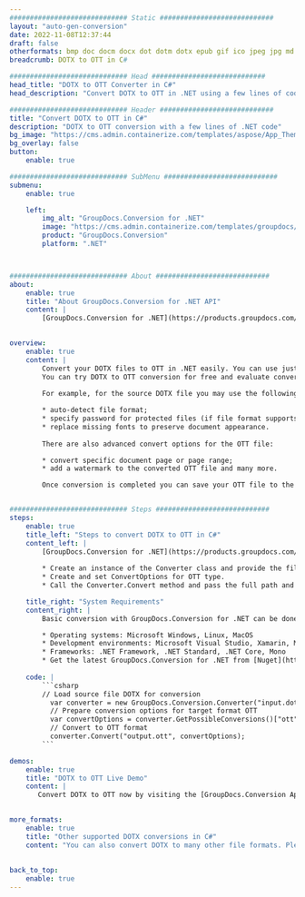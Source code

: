 ```yaml
---
############################# Static ############################
layout: "auto-gen-conversion"
date: 2022-11-08T12:37:44
draft: false
otherformats: bmp doc docm docx dot dotm dotx epub gif ico jpeg jpg md odt ott pdf png psd rtf tex tif tiff txt xps
breadcrumb: DOTX to OTT in C#

############################# Head ############################
head_title: "DOTX to OTT Converter in C#"
head_description: "Convert DOTX to OTT in .NET using a few lines of code. Use the GroupDocs Document Conversion API to convert over 160 file formats."

############################# Header ############################
title: "Convert DOTX to OTT in C#"
description: "DOTX to OTT conversion with a few lines of .NET code"
bg_image: "https://cms.admin.containerize.com/templates/aspose/App_Themes/V3/images/bg/header1.png"
bg_overlay: false
button:
    enable: true

############################# SubMenu ############################
submenu:
    enable: true

    left:
        img_alt: "GroupDocs.Conversion for .NET"
        image: "https://cms.admin.containerize.com/templates/groupdocs/images/product-logos/90x90-noborder/groupdocs-conversion-net.png"
        product: "GroupDocs.Conversion"
        platform: ".NET"



############################# About ############################
about:
    enable: true
    title: "About GroupDocs.Conversion for .NET API"
    content: |
        [GroupDocs.Conversion for .NET](https://products.groupdocs.com/conversion/net/) can be used to convert Microsoft Word, Excel, PowerPoint, PDF, Visio and other formats. GroupDocs.Conversion is a standalone API that is suitable for back-end and internal systems where high performance is required. It does not depend on any software such as Microsoft or Open Office.
    

overview:
    enable: true
    content: |
        Convert your DOTX files to OTT in .NET easily. You can use just a couple of C# code lines in any platform of your choice like - Windows, Linux, macOS.
        You can try DOTX to OTT conversion for free and evaluate conversion results quality.  Along with simple file conversion scenarios you can try more advanced options for loading source DOTX file and for saving output OTT result. 
        
        For example, for the source DOTX file you may use the following load options:

        * auto-detect file format;
        * specify password for protected files (if file format supports it);
        * replace missing fonts to preserve document appearance.
        
        There are also advanced convert options for the OTT file:

        * convert specific document page or page range;
        * add a watermark to the converted OTT file and many more.

        Once conversion is completed you can save your OTT file to the local file path or any third-party storage like FTP, Amazon S3, Google Drive, Dropbox etc. Please note - to convert DOTX to OTT there is no need for any additional software installed - like MS Office, Open Office, Adobe Acrobat Reader etc.


############################# Steps ############################
steps:
    enable: true
    title_left: "Steps to convert DOTX to OTT in C#"
    content_left: |
        [GroupDocs.Conversion for .NET](https://products.groupdocs.com/conversion/net/) makes it easy for developers to convert a DOTX file to OTT with a few lines of code.
        
        * Create an instance of the Converter class and provide the file DOTX with the full path
        * Create and set ConvertOptions for OTT type.
        * Call the Converter.Convert method and pass the full path and format (OTT) as a parameter

    title_right: "System Requirements"
    content_right: |
        Basic conversion with GroupDocs.Conversion for .NET can be done in just a few simple steps. Our APIs are supported on all major platforms and operating systems. Before executing the code below, make sure you have the following prerequisites installed on your system.

        * Operating systems: Microsoft Windows, Linux, MacOS
        * Development environments: Microsoft Visual Studio, Xamarin, MonoDevelop
        * Frameworks: .NET Framework, .NET Standard, .NET Core, Mono
        * Get the latest GroupDocs.Conversion for .NET from [Nuget](https://www.nuget.org/packages/groupdocs.conversion)
         
    code: |
        ```csharp    
        // Load source file DOTX for conversion
          var converter = new GroupDocs.Conversion.Converter("input.dotx");
          // Prepare conversion options for target format OTT
          var convertOptions = converter.GetPossibleConversions()["ott"].ConvertOptions;
          // Convert to OTT format
          converter.Convert("output.ott", convertOptions);
        ```

demos:
    enable: true
    title: "DOTX to OTT Live Demo"
    content: |
       Convert DOTX to OTT now by visiting the [GroupDocs.Conversion App](https://products.groupdocs.app/conversion/family) website. Online demo has the following advantages
          

more_formats:
    enable: true
    title: "Other supported DOTX conversions in C#"
    content: "You can also convert DOTX to many other file formats. Please see the list below."
       
       
back_to_top:
    enable: true
---
```

